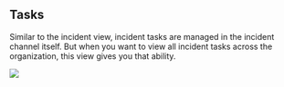 ## Tasks

Similar to the incident view, incident tasks are managed in the incident channel itself. But when you want to view all incident tasks across the organization, this view gives you that ability.

![](/img/admin-ui-tasks.png)
